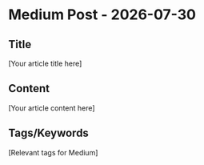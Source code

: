 # Medium Post - 2026-07-30

## Title
[Your article title here]

## Content
[Your article content here]

## Tags/Keywords
[Relevant tags for Medium]
